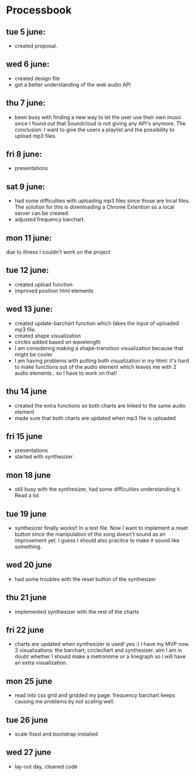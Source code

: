 # Processbook

## **tue 5 june**: 
*	created proposal.

## **wed 6 june**: 
*	created design file
*	got a better understanding of the web audio API

## **thu 7 june**:
*	been busy with finding a new way to let the user use their own music since I found out that Soundcloud is not giving any API's anymore. The conclusion: I want to give the users a playlist and the possibility to upload mp3 files.

## **fri 8 june**: 
* 	presentations

## **sat 9 june**: 
*	had some difficulties with uploading mp3 files since those are local files. The solution for this is downloading a Chrome Extention so a local server can be created.
* 	adjusted frequency barchart.

## **mon 11 june**: 
due to illness I couldn't work on the project

## **tue 12 june**: 
*	created upload function
*	improved position html elements

## **wed 13 june**: 
* 	created update-barchart function which takes the input of uploaded mp3 file.
*	created shape visualization 	
*	circles added based on wavelength
* 	I am considering making a shape-transition visualization because that might be 			cooler
*	I am having problems with putting both visualization in my html: it's hard to make 		functions out of the audio element which leaves me with 2 audio elements.. so I 		have to work on that!

## **thu 14 june**
*	created the extra functions so both charts are linked to the same audio element
*	made sure that both charts are updated when mp3 file is uploaded

## **fri 15 june**
*	presentations
*	started with synthesizer

## **mon 18 june**
*	still busy with the synthesizer, had some difficulties understanding it. Read a lot

## **tue 19 june**
*	synthesizer finally works!! In a test file. Now I want to implement a reset button since the manipulation of the song doesn't sound as an improvement yet. I guess I should also pracitce to make it sound like something.

## **wed 20 june**
*	had some troubles with the reset button of the synthesizer

## **thu 21 june**
*	implemented synthesizer with the rest of the charts

## **fri 22 june**
*	charts are updated when synthesizer is used! yes :) I have my MVP now. 3 visualizations: the barchart, circlechart and synthesizer. atm I am in doubt whether I should make a metronome or a linegraph so I will have an extra visualization.

## **mon 25 june** 
*	read into css grid and gridded my page. frequency barchart keeps causing me problems by not scaling well. 

## **tue 26 june**
*	scale fixed and bootstrap installed

## **wed 27 june**
*	lay-out day, cleaned code
